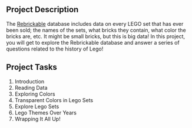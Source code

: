 ## Project Description

The [Rebrickable](https://rebrickable.com/downloads/) database includes data on every LEGO set that has ever been sold; the names of the sets, what bricks they contain, what color the bricks are, etc. It might be small bricks, but this is big data! In this project, you will get to explore the Rebrickable database and answer a series of questions related to the history of Lego!

## Project Tasks

1. Introduction
2. Reading Data
3. Exploring Colors
4. Transparent Colors in Lego Sets
5. Explore Lego Sets
6. Lego Themes Over Years
7. Wrapping It All Up!